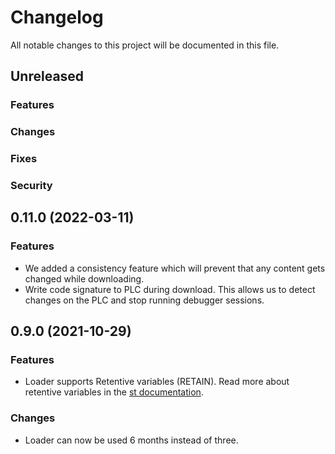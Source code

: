 # Changelog

All notable changes to this project will be documented in this file.

## Unreleased

### Features

### Changes

### Fixes

### Security

## 0.11.0 (2022-03-11)

### Features

- We added a consistency feature which will prevent that any content gets changed while downloading.
- Write code signature to PLC during download. This allows us to detect changes on the PLC and stop running debugger sessions.

## 0.9.0 (2021-10-29)

### Features

- Loader supports Retentive variables (RETAIN). Read more about retentive variables in the [st documentation](https://console.prod.ax.siemens.cloud/docs/st/language/program-structure/pou-interface#retentive-variables-retain).

### Changes

- Loader can now be used 6 months instead of three.
